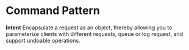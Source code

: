 # Command Pattern

  __Intent__
  Encapsulate a request as an object, thereby allowing you to parameterize
  clients with different requests, queue or log request, and support undoable
  operations.